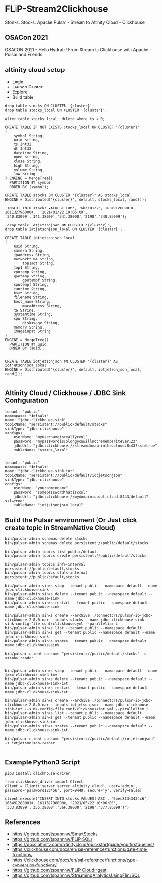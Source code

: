 # FLiP-Stream2Clickhouse

Stonks. Stocks.   Apache Pulsar - Stream to Altinity Cloud - Clickhouse

## OSACon 2021

OSACON 2021 - Hello Hydrate! From Stream to Clickhouse with Apache Pulsar and Friends


## altinity cloud setup

* Login
* Launch Cluster
* Explore
* Build table


```
drop table stocks ON CLUSTER '{cluster}';
drop table stocks_local ON CLUSTER '{cluster}';

alter table stocks_local  delete where ts = 0;

CREATE TABLE IF NOT EXISTS stocks_local ON CLUSTER '{cluster}'
(
    symbol String, 
    uuid String,
    ts Int32,
    dt Int32,
    datetime String,
    open String, 
    close String,
    high String,
    volume String,
    low String
) ENGINE = MergeTree()
  PARTITION BY symbol
  ORDER BY (symbol);
  
CREATE TABLE stocks ON CLUSTER '{cluster}' AS stocks_local
ENGINE = Distributed('{cluster}', default, stocks_local, rand());

 INSERT INTO stocks VALUES('IBM', '6bec81c6', 1634912880810, 1611327960000,  '2021/01/22 10:06:00', '340.83099','341.38000','341.38000','2198','340.83099');
 
 drop table iotjetsonjson ON CLUSTER '{cluster}';
drop table iotjetsonjson_local ON CLUSTER '{cluster}';

CREATE TABLE iotjetsonjson_local
(
	uuid String, 
	camera String,
	ipaddress String,  
	networktime String, 
        top1pct String, 
	top1 String, 
	cputemp String, 
	gputemp String,
        gputempf String,
	cputempf String, 
	runtime String,
	host String,
	filename String,  
	host_name String, 
        macaddress String, 
	te String, 
	systemtime String,
	cpu String,
        diskusage String,
	memory String, 
	imageinput String
)
ENGINE = MergeTree()
  PARTITION BY uuid
  ORDER BY (uuid);
  
  
CREATE TABLE iotjetsonjson ON CLUSTER '{cluster}' AS iotjetsonjson_local
ENGINE = Distributed('{cluster}', default, iotjetsonjson_local, rand());


```

## Altinity Cloud / Clickhouse / JDBC Sink Configuration

```
tenant: "public"
namespace: "default"
name: "jdbc-clickhouse-sink"
topicName: "persistent://public/default/stocks"
sinkType: "jdbc-clickhouse"
configs:
    userName: "myusernameisreallycool"
    password: "mypasswordissolongyouwillnotrememberitever123"
    jdbcUrl: "jdbc:clickhouse://streamdomaininthe.cloud:8443?ssl=true"
    tableName: "stocks_local"
    
    
tenant: "public"
namespace: "default"
name: "jdbc-clickhouse-sink-iot"
topicName: "persistent://public/default/iotjetsonjson"
sinkType: "jdbc-clickhouse"
configs:
    userName: "youradminname"
    password: "somepasswordthatiscool"
    jdbcUrl: "jdbc:clickhouse://mydomainiscool.cloud:8443/default?ssl=true"
    tableName: "iotjetsonjson_local"

```

## Build the Pulsar environment (Or Just click create topic in StreamNative Cloud)

```
bin/pulsar-admin schemas delete stocks
bin/pulsar-admin schemas delete persistent://public/default/stocks

bin/pulsar-admin topics list public/default
bin/pulsar-admin topics create persistent://public/default/stocks

bin/pulsar-admin topics info-internal persistent://public/default/stocks
bin/pulsar-admin topics stats-internal persistent://public/default/stocks

bin/pulsar-admin sinks stop --tenant public --namespace default --name jdbc-clickhouse-sink
bin/pulsar-admin sinks delete --tenant public --namespace default --name jdbc-clickhouse-sink
bin/pulsar-admin sinks restart --tenant public --namespace default --name jdbc-clickhouse-sink

bin/pulsar-admin sinks create --archive ./connectors/pulsar-io-jdbc-clickhouse-2.8.0.nar --inputs stocks --name jdbc-clickhouse-sink --sink-config-file conf/clickhouse.yml --parallelism 1
bin/pulsar-admin sinks list --tenant public --namespace default
bin/pulsar-admin sinks get --tenant public --namespace default --name jdbc-clickhouse-sink
bin/pulsar-admin sinks status --tenant public --namespace default --name jdbc-clickhouse-sink

bin/pulsar-client consume "persistent://public/default/stocks" -s stonks-reader


bin/pulsar-admin sinks stop --tenant public --namespace default --name jdbc-clickhouse-sink-iot
bin/pulsar-admin sinks delete --tenant public --namespace default --name jdbc-clickhouse-sink-iot
bin/pulsar-admin sinks restart --tenant public --namespace default --name jdbc-clickhouse-sink-iot

bin/pulsar-admin sinks create --archive ./connectors/pulsar-io-jdbc-clickhouse-2.8.0.nar --inputs iotjetsonjson --name jdbc-clickhouse-sink-iot --sink-config-file conf/clickhouseiot.yml --parallelism 1
bin/pulsar-admin sinks list --tenant public --namespace default
bin/pulsar-admin sinks get --tenant public --namespace default --name jdbc-clickhouse-sink-iot
bin/pulsar-admin sinks status --tenant public --namespace default --name jdbc-clickhouse-sink-iot

bin/pulsar-client consume "persistent://public/default/iotjetsonjson" -s iotjetsonjson-reader


```
## Example Python3 Script

```
pip3 install clickhouse-driver

from clickhouse_driver import Client
client = Client('server.server.altinity.cloud', user='admin', password='password123456', port=9440, secure='y', verify=False)

client.execute("INSERT INTO stocks VALUES('ABC', '6bec81343434c6', 1634912880810, 1611327960000, '2021/05/22 10:06:00', '333.83099','355.38000','366.38000','2198','377.83099')")

```

## References

* https://github.com/tspannhw/SmartStocks
* https://github.com/tspannhw/FLiP-SQL/
* https://docs.altinity.com/altinitycloud/quickstartguide/yourfirstqueries/
* https://clickhouse.com/docs/en/sql-reference/functions/date-time-functions/
* https://clickhouse.com/docs/en/sql-reference/functions/type-conversion-functions/
* https://github.com/tspannhw/FLiP-CloudIngest
* https://github.com/tspannhw/StreamingAnalyticsUsingFlinkSQL

